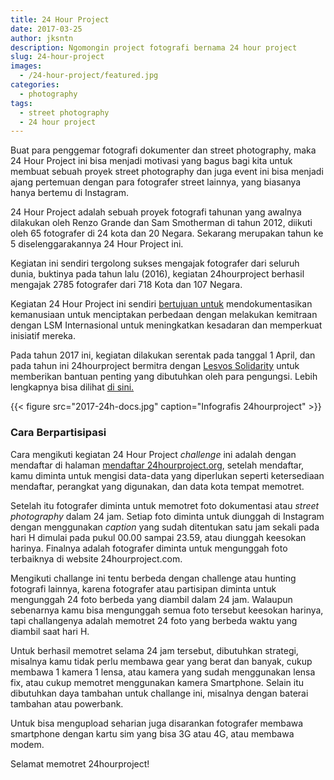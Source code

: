 ```yaml
---
title: 24 Hour Project
date: 2017-03-25
author: jksntn
description: Ngomongin project fotografi bernama 24 hour project
slug: 24-hour-project
images: 
  - /24-hour-project/featured.jpg
categories:
  - photography
tags:
  - street photography
  - 24 hour project
---
```


Buat para penggemar fotografi dokumenter dan street photography, maka 24 Hour Project ini bisa menjadi motivasi yang bagus bagi kita untuk membuat sebuah proyek street photography dan juga event ini bisa menjadi ajang pertemuan dengan para fotografer street lainnya, yang biasanya hanya bertemu di Instagram. 

24 Hour Project adalah sebuah proyek fotografi tahunan yang awalnya dilakukan oleh Renzo Grande dan Sam Smotherman di tahun 2012, diikuti oleh 65 fotografer di 24 kota dan 20 Negara. Sekarang merupakan tahun ke 5 diselenggarakannya 24 Hour Project ini. 

<!--more-->
  
Kegiatan ini sendiri tergolong sukses mengajak fotografer dari seluruh dunia, buktinya pada tahun lalu (2016), kegiatan 24hourproject berhasil mengajak 2785 fotografer dari 718 Kota dan 107 Negara.  

Kegiatan 24 Hour Project ini sendiri [bertujuan untuk](http://www.24hourproject.org/causes) mendokumentasikan kemanusiaan untuk menciptakan perbedaan dengan melakukan kemitraan dengan LSM Internasional untuk meningkatkan kesadaran dan memperkuat inisiatif mereka.  
  
Pada tahun 2017 ini, kegiatan dilakukan serentak pada tanggal 1 April, dan pada tahun ini 24hourproject bermitra dengan [Lesvos Solidarity](http://www.lesvossolidarity.org/index.php/en/) untuk memberikan bantuan penting yang dibutuhkan oleh para pengungsi. Lebih lengkapnya bisa dilihat [di sini.](http://www.24hourproject.org/causes)  

{{< figure src="2017-24h-docs.jpg" caption="Infografis 24hourproject" >}}

### Cara Berpartisipasi

Cara mengikuti kegiatan 24 Hour Project _challenge_ ini adalah dengan mendaftar di halaman [mendaftar 24hourproject.org](http://www.24hourproject.org/user/register), setelah mendaftar, kamu diminta untuk mengisi data-data yang diperlukan seperti ketersediaan mendaftar, perangkat yang digunakan, dan data kota tempat memotret.  
  
Setelah itu fotografer diminta untuk memotret foto dokumentasi atau *street photography* dalam 24 jam. Setiap foto diminta untuk diunggah di Instagram dengan menggunakan *caption* yang sudah ditentukan satu jam sekali pada hari H dimulai pada pukul 00.00 sampai 23.59, atau diunggah keesokan harinya. Finalnya adalah fotografer diminta untuk mengunggah foto terbaiknya di website 24hourproject.com.  
  
Mengikuti challange ini tentu berbeda dengan challenge atau hunting fotografi lainnya, karena fotografer atau partisipan diminta untuk mengunggah 24 foto berbeda yang diambil dalam 24 jam. Walaupun sebenarnya kamu bisa mengunggah semua foto tersebut keesokan harinya, tapi challangenya adalah memotret 24 foto yang berbeda waktu yang diambil saat hari H.  
  
Untuk berhasil memotret selama 24 jam tersebut, dibutuhkan strategi, misalnya kamu tidak perlu membawa gear yang berat dan banyak, cukup membawa 1 kamera 1 lensa, atau kamera yang sudah menggunakan lensa fix, atau cukup memotret menggunakan kamera Smartphone. Selain itu dibutuhkan daya tambahan untuk challange ini, misalnya dengan baterai tambahan atau powerbank.  
  
Untuk bisa mengupload seharian juga disarankan fotografer membawa smartphone dengan kartu sim yang bisa 3G atau 4G, atau membawa modem.  
  
Selamat memotret 24hourproject!
